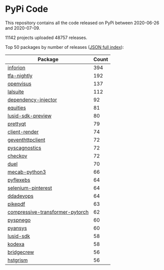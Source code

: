 # PyPi Code

This repository contains all the code released on PyPi between 2020-06-26 and 2020-07-09.

11142 projects uploaded 48757 releases. 

Top 50 packages by number of releases ([JSON full index](./index.json)):

| Package   | Count |
|-----------|-------|
| [inforion](https://github.com/pypi-data/pypi-code-58/tree/import/inforion) | 394 |
| [tfa-nightly](https://github.com/pypi-data/pypi-code-58/tree/import/tfa-nightly) | 192 |
| [openvisus](https://github.com/pypi-data/pypi-code-58/tree/import/openvisus) | 137 |
| [lalsuite](https://github.com/pypi-data/pypi-code-58/tree/import/lalsuite) | 112 |
| [dependency-injector](https://github.com/pypi-data/pypi-code-58/tree/import/dependency-injector) | 92 |
| [equities](https://github.com/pypi-data/pypi-code-58/tree/import/equities) | 81 |
| [lusid-sdk-preview](https://github.com/pypi-data/pypi-code-58/tree/import/lusid-sdk-preview) | 80 |
| [prettyqt](https://github.com/pypi-data/pypi-code-58/tree/import/prettyqt) | 79 |
| [client-render](https://github.com/pypi-data/pypi-code-58/tree/import/client-render) | 74 |
| [geventhttpclient](https://github.com/pypi-data/pypi-code-58/tree/import/geventhttpclient) | 72 |
| [pyscagnostics](https://github.com/pypi-data/pypi-code-58/tree/import/pyscagnostics) | 72 |
| [checkov](https://github.com/pypi-data/pypi-code-58/tree/import/checkov) | 72 |
| [duel](https://github.com/pypi-data/pypi-code-58/tree/import/duel) | 70 |
| [mecab-python3](https://github.com/pypi-data/pypi-code-58/tree/import/mecab-python3) | 66 |
| [pyflexebs](https://github.com/pypi-data/pypi-code-58/tree/import/pyflexebs) | 64 |
| [selenium-pinterest](https://github.com/pypi-data/pypi-code-58/tree/import/selenium-pinterest) | 64 |
| [ddadevops](https://github.com/pypi-data/pypi-code-58/tree/import/ddadevops) | 64 |
| [pikepdf](https://github.com/pypi-data/pypi-code-58/tree/import/pikepdf) | 63 |
| [compressive-transformer-pytorch](https://github.com/pypi-data/pypi-code-58/tree/import/compressive-transformer-pytorch) | 62 |
| [pyspnego](https://github.com/pypi-data/pypi-code-58/tree/import/pyspnego) | 60 |
| [pyansys](https://github.com/pypi-data/pypi-code-58/tree/import/pyansys) | 60 |
| [lusid-sdk](https://github.com/pypi-data/pypi-code-58/tree/import/lusid-sdk) | 58 |
| [kodexa](https://github.com/pypi-data/pypi-code-58/tree/import/kodexa) | 58 |
| [bridgecrew](https://github.com/pypi-data/pypi-code-58/tree/import/bridgecrew) | 56 |
| [hstgrism](https://github.com/pypi-data/pypi-code-58/tree/import/hstgrism) | 56 |

